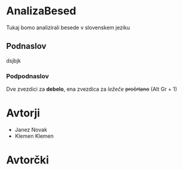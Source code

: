 # AnalizaBesed

Tukaj bomo analizirali besede v slovenskem jeziku

## Podnaslov

dsjbjk

### Podpodnaslov

Dve zvezdici za **debelo**, ena zvezdica za *ležeče*
~~prečrtano~~ (Alt Gr + 1)

# Avtorji
- Janez Novak
- Klemen Klemen

# Avtorčki
